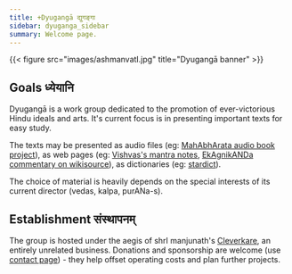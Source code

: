 ```yaml
---
title: +Dyugangā द्युगङ्गा
sidebar: dyuganga_sidebar
summary: Welcome page.
---
```


{{< figure src="images/ashmanvatI.jpg" title="Dyugangā banner" >}}


## Goals ध्येयानि
Dyugangā is a work group dedicated to the promotion of ever-victorious Hindu ideals and arts. It's current focus is in presenting important texts for easy study.

The texts may be presented as audio files (eg: [MahAbhArata audio book project](../../projects/audio/mbh-audio/)), as web pages (eg: [Vishvas's mantra notes](https://vvasuki.github.io/saMskAra/mantra/agni/paravastu-saama/mahAvaishvAnara-vratam/), [EkAgnikANDa commentary on wikisource](https://sa.wikisource.org/s/1vnh)), as dictionaries (eg: [stardict](https://sanskrit-coders.github.io/dictionaries/offline/)).

The choice of material is heavily depends on the special interests of its current director (vedas, kalpa, purANa-s).

## Establishment संस्थापनम्
The group is hosted under the aegis of shrI manjunath's [Cleverkare](http://cleverkare.com), an entirely unrelated business. Donations and sponsorship are welcome (use [contact page](contact/)) - they help offset operating costs and plan further projects.

